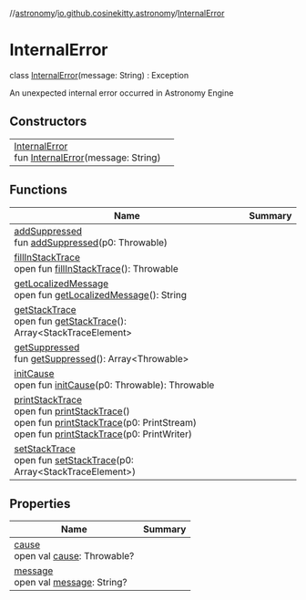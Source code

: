 //[astronomy](../../../index.md)/[io.github.cosinekitty.astronomy](../index.md)/[InternalError](index.md)

# InternalError

class [InternalError](index.md)(message: String) : Exception

An unexpected internal error occurred in Astronomy Engine

## Constructors

| | |
|---|---|
| [InternalError](-internal-error.md)<br>fun [InternalError](-internal-error.md)(message: String) |

## Functions

| Name | Summary |
|---|---|
| [addSuppressed](index.md#282858770%2FFunctions%2F-1216412040)<br>fun [addSuppressed](index.md#282858770%2FFunctions%2F-1216412040)(p0: Throwable) |
| [fillInStackTrace](index.md#-1102069925%2FFunctions%2F-1216412040)<br>open fun [fillInStackTrace](index.md#-1102069925%2FFunctions%2F-1216412040)(): Throwable |
| [getLocalizedMessage](index.md#1043865560%2FFunctions%2F-1216412040)<br>open fun [getLocalizedMessage](index.md#1043865560%2FFunctions%2F-1216412040)(): String |
| [getStackTrace](index.md#2050903719%2FFunctions%2F-1216412040)<br>open fun [getStackTrace](index.md#2050903719%2FFunctions%2F-1216412040)(): Array&lt;StackTraceElement&gt; |
| [getSuppressed](index.md#672492560%2FFunctions%2F-1216412040)<br>fun [getSuppressed](index.md#672492560%2FFunctions%2F-1216412040)(): Array&lt;Throwable&gt; |
| [initCause](index.md#-418225042%2FFunctions%2F-1216412040)<br>open fun [initCause](index.md#-418225042%2FFunctions%2F-1216412040)(p0: Throwable): Throwable |
| [printStackTrace](index.md#-1769529168%2FFunctions%2F-1216412040)<br>open fun [printStackTrace](index.md#-1769529168%2FFunctions%2F-1216412040)()<br>open fun [printStackTrace](index.md#1841853697%2FFunctions%2F-1216412040)(p0: PrintStream)<br>open fun [printStackTrace](index.md#1175535278%2FFunctions%2F-1216412040)(p0: PrintWriter) |
| [setStackTrace](index.md#2135801318%2FFunctions%2F-1216412040)<br>open fun [setStackTrace](index.md#2135801318%2FFunctions%2F-1216412040)(p0: Array&lt;StackTraceElement&gt;) |

## Properties

| Name | Summary |
|---|---|
| [cause](index.md#-654012527%2FProperties%2F-1216412040)<br>open val [cause](index.md#-654012527%2FProperties%2F-1216412040): Throwable? |
| [message](index.md#1824300659%2FProperties%2F-1216412040)<br>open val [message](index.md#1824300659%2FProperties%2F-1216412040): String? |
